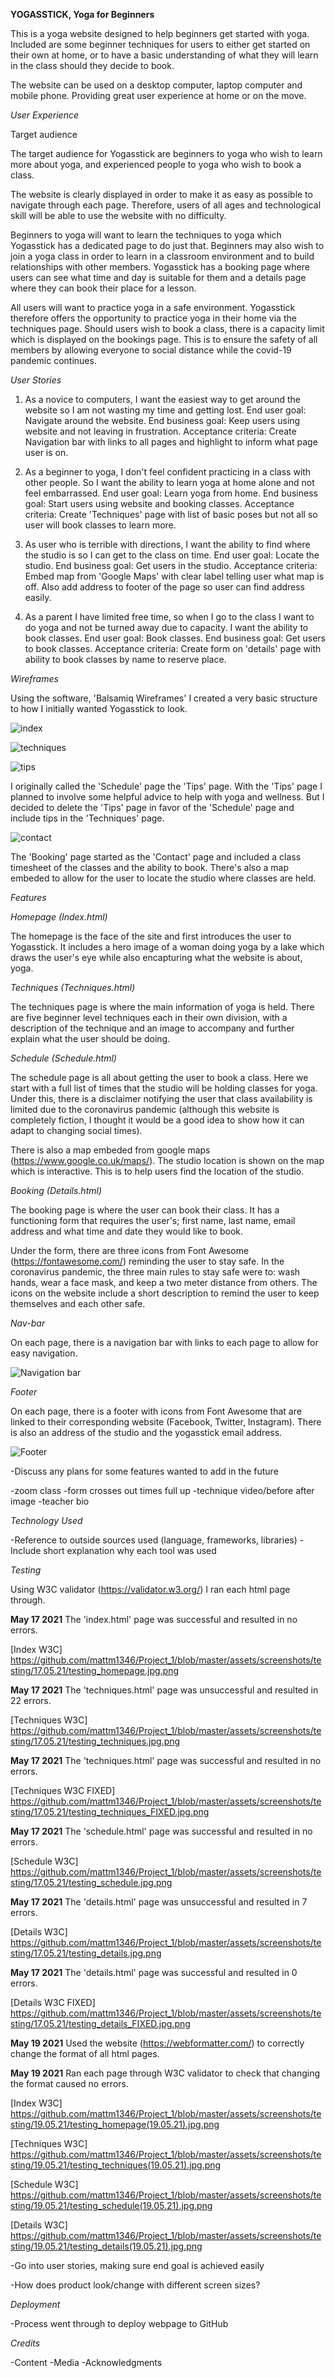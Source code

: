 **YOGASSTICK, Yoga for Beginners**

This is a yoga website designed to help beginners get started with yoga. Included are some beginner techniques for users to either get started on their own at home, or to have a basic understanding of what they will learn in the class should they decide to book.

The website can be used on a desktop computer, laptop computer and mobile phone. Providing great user experience at home or on the move.

*User Experience*

Target audience

The target audience for Yogasstick are beginners to yoga who wish to learn more about yoga, and experienced people to yoga who wish to book a class.

The website is clearly displayed in order to make it as easy as possible to navigate through each page. Therefore, users of all ages and technological skill will be able to use the website with no difficulty.

Beginners to yoga will want to learn the techniques to yoga which Yogasstick has a dedicated page to do just that. Beginners may also wish to join a yoga class in order to learn in a classroom environment and to build relationships with other members. Yogasstick has a booking page where users can see what time and day is suitable for them and a details page where they can book their place for a lesson.

All users will want to practice yoga in a safe environment. Yogasstick therefore offers the opportunity to practice yoga in their home via the techniques page. Should users wish to book a class, there is a capacity limit which is displayed on the bookings page. This is to ensure the safety of all members by allowing everyone to social distance while the covid-19 pandemic continues.

*User Stories*

1. As a novice to computers, I want the easiest way to get around the website so I am not wasting my time and getting lost.
End user goal: Navigate around the website. End business goal: Keep users using website and not leaving in frustration. Acceptance criteria: Create Navigation bar with links to all pages and highlight to inform what page user is on.

2. As a beginner to yoga, I don't feel confident practicing in a class with other people. So I want the ability to learn yoga at home alone and not feel embarrassed.
End user goal: Learn yoga from home. End business goal: Start users using website and booking classes. Acceptance criteria: Create 'Techniques' page with list of basic poses but not all so user will book classes to learn more.

3. As user who is terrible with directions, I want the ability to find where the studio is so I can get to the class on time. 
End user goal: Locate the studio. End business goal: Get users in the studio. Acceptance criteria: Embed map from 'Google Maps' with clear label telling user what map is off. Also add address to footer of the page so user can find address easily.

4. As a parent I have limited free time, so when I go to the class I want to do yoga and not be turned away due to capacity. I want the ability to book classes. End user goal: Book classes. End business goal: Get users to book classes. Acceptance criteria: Create form on 'details' page with ability to book classes by name to reserve place.

*Wireframes*

Using the software, 'Balsamiq Wireframes' I created a very basic structure to how I initially wanted Yogasstick to look.

![index](https://github.com/mattm1346/Project_1/blob/master/assets/screenshots/wireframe%20contact.jpg.png)

![techniques](https://github.com/mattm1346/Project_1/blob/master/assets/screenshots/wireframe%20techniques.jpg.png)

![tips](https://github.com/mattm1346/Project_1/blob/master/assets/screenshots/wireframe%20tips.jpg.png)

I originally called the 'Schedule' page the 'Tips' page. With the 'Tips' page I planned to involve some helpful advice to help with yoga and wellness. But I decided to delete the 'Tips' page in favor of the 'Schedule' page and include tips in the 'Techniques' page.

![contact](https://github.com/mattm1346/Project_1/blob/master/assets/screenshots/wireframe%20contact.jpg.png)

The 'Booking' page started as the 'Contact' page and included a class timesheet of the classes and the ability to book. There's also a map embeded to allow for the user to locate the studio where classes are held.

*Features*

*Homepage (Index.html)*

The homepage is the face of the site and first introduces the user to Yogasstick. It includes a hero image of a woman doing yoga by a lake which draws the user's eye while also encapturing what the website is about, yoga.

*Techniques (Techniques.html)*

The techniques page is where the main information of yoga is held. There are five beginner level techniques each in their own division, with a description of the technique and an image to accompany and further explain what the user should be doing.

*Schedule (Schedule.html)*

The schedule page is all about getting the user to book a class. Here we start with a full list of times that the studio will be holding classes for yoga. Under this, there is a disclaimer notifying the user that class availability is limited due to the coronavirus pandemic (although this website is completely fiction, I thought it would be a good idea to show how it can adapt to changing social times).

There is also a map embeded from google maps (https://www.google.co.uk/maps/). The studio location is shown on the map which is interactive. This is to help users find the location of the studio.

*Booking (Details.html)*

The booking page is where the user can book their class. It has a functioning form that requires the user's; first name, last name, email address and what time and date they would like to book. 

Under the form, there are three icons from Font Awesome (https://fontawesome.com/) reminding the user to stay safe. In the coronavirus pandemic, the three main rules to stay safe were to: wash hands, wear a face mask, and keep a two meter distance from others. The icons on the website include a short description to remind the user to keep themselves and each other safe.

*Nav-bar*

On each page, there is a navigation bar with links to each page to allow for easy navigation.

![Navigation bar](assets/screenshots/nav_bar.jpg.png)

*Footer*

On each page, there is a footer with icons from Font Awesome that are linked to their corresponding website (Facebook, Twitter, Instagram). There is also an address of the studio and the yogasstick email address.

![Footer]()

-Discuss any plans for some features wanted to add in the future

-zoom class
-form crosses out times full up
-technique video/before after image
-teacher bio

*Technology Used*

-Reference to outside sources used (language, frameworks, libraries)
-Include short explanation why each tool was used

*Testing*

Using W3C validator (https://validator.w3.org/) I ran each html page through.

**May 17 2021** The 'index.html' page was successful and resulted in no errors.

[Index W3C] https://github.com/mattm1346/Project_1/blob/master/assets/screenshots/testing/17.05.21/testing_homepage.jpg.png

**May 17 2021** The 'techniques.html' page was unsuccessful and resulted in 22 errors.

[Techniques W3C] https://github.com/mattm1346/Project_1/blob/master/assets/screenshots/testing/17.05.21/testing_techniques.jpg.png

**May 17 2021** The 'techniques.html' page was successful and resulted in no errors.

[Techniques W3C FIXED] https://github.com/mattm1346/Project_1/blob/master/assets/screenshots/testing/17.05.21/testing_techniques_FIXED.jpg.png

**May 17 2021** The 'schedule.html' page was successful and resulted in no errors.

[Schedule W3C] https://github.com/mattm1346/Project_1/blob/master/assets/screenshots/testing/17.05.21/testing_schedule.jpg.png

**May 17 2021** The 'details.html' page was unsuccessful and resulted in 7 errors.

[Details W3C] https://github.com/mattm1346/Project_1/blob/master/assets/screenshots/testing/17.05.21/testing_details.jpg.png

**May 17 2021** The 'details.html' page was successful and resulted in 0 errors.

[Details W3C FIXED] https://github.com/mattm1346/Project_1/blob/master/assets/screenshots/testing/17.05.21/testing_details_FIXED.jpg.png

**May 19 2021** Used the website (https://webformatter.com/) to correctly change the format of all html pages.

**May 19 2021** Ran each page through W3C validator to check that changing the format caused no errors.

[Index W3C] https://github.com/mattm1346/Project_1/blob/master/assets/screenshots/testing/19.05.21/testing_homepage(19.05.21).jpg.png

[Techniques W3C] https://github.com/mattm1346/Project_1/blob/master/assets/screenshots/testing/19.05.21/testing_techniques(19.05.21).jpg.png

[Schedule W3C] https://github.com/mattm1346/Project_1/blob/master/assets/screenshots/testing/19.05.21/testing_schedule(19.05.21).jpg.png

[Details W3C] https://github.com/mattm1346/Project_1/blob/master/assets/screenshots/testing/19.05.21/testing_details(19.05.21).jpg.png

-Go into user stories, making sure end goal is achieved easily

-How does product look/change with different screen sizes?

*Deployment*

-Process went through to deploy webpage to GitHub

*Credits*

-Content
-Media
-Acknowledgments
